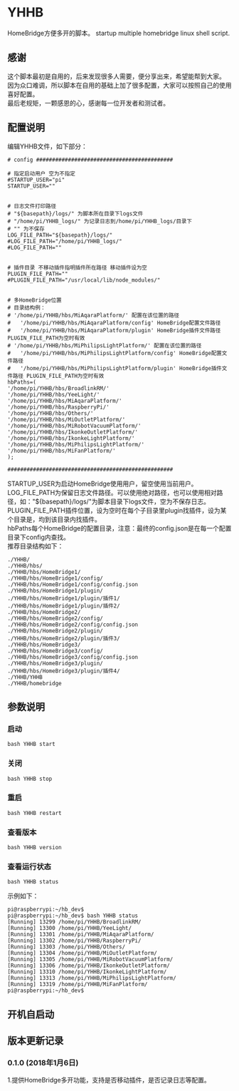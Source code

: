 # YHHB
    
HomeBridge方便多开的脚本。
startup multiple homebridge linux shell script.
   
## 感谢   
这个脚本最初是自用的，后来发现很多人需要，便分享出来，希望能帮到大家。    
因为众口难调，所以脚本在自用的基础上加了很多配置，大家可以按照自己的使用喜好配置。    
最后老规矩，一颗感恩的心，感谢每一位开发者和测试者。    

## 配置说明    
编辑YHHB文件，如下部分：
```
# config ###########################################

# 指定启动用户 空为不指定
#STARTUP_USER="pi"
STARTUP_USER=""


# 日志文件打印路径
# "${basepath}/logs/" 为脚本所在目录下logs文件
# "/home/pi/YHHB_logs/" 为记录日志到/home/pi/YHHB_logs/目录下
# "" 为不保存
LOG_FILE_PATH="${basepath}/logs/"
#LOG_FILE_PATH="/home/pi/YHHB_logs/"
#LOG_FILE_PATH=""


# 插件目录 不移动插件指明插件所在路径 移动插件设为空
PLUGIN_FILE_PATH=""
#PLUGIN_FILE_PATH="/usr/local/lib/node_modules/"


# 多HomeBridge位置 
# 目录结构例：
# '/home/pi/YHHB/hbs/MiAqaraPlatform/' 配置在该位置的路径
#   '/home/pi/YHHB/hbs/MiAqaraPlatform/config' HomeBridge配置文件路径
#   '/home/pi/YHHB/hbs/MiAqaraPlatform/plugin' HomeBridge插件文件路径 PLUGIN_FILE_PATH为空时有效
# '/home/pi/YHHB/hbs/MiPhilipsLightPlatform/' 配置在该位置的路径
#   '/home/pi/YHHB/hbs/MiPhilipsLightPlatform/config' HomeBridge配置文件路径
#   '/home/pi/YHHB/hbs/MiPhilipsLightPlatform/plugin' HomeBridge插件文件路径 PLUGIN_FILE_PATH为空时有效
hbPaths=(
'/home/pi/YHHB/hbs/BroadlinkRM/'
'/home/pi/YHHB/hbs/YeeLight/'
'/home/pi/YHHB/hbs/MiAqaraPlatform/'
'/home/pi/YHHB/hbs/RaspberryPi/'
'/home/pi/YHHB/hbs/Others/'
'/home/pi/YHHB/hbs/MiOutletPlatform/'
'/home/pi/YHHB/hbs/MiRobotVacuumPlatform/'
'/home/pi/YHHB/hbs/IkonkeOutletPlatform/'
'/home/pi/YHHB/hbs/IkonkeLightPlatform/'
'/home/pi/YHHB/hbs/MiPhilipsLightPlatform/'
'/home/pi/YHHB/hbs/MiFanPlatform/'
);

####################################################
```
STARTUP_USER为启动HomeBridge使用用户，留空使用当前用户。    
LOG_FILE_PATH为保留日志文件路径。可以使用绝对路径，也可以使用相对路径，如："${basepath}/logs/"为脚本目录下logs文件，空为不保存日志。    
PLUGIN_FILE_PATH插件位置，设为空时在每个子目录里plugin找插件，设为某个目录是，均到该目录内找插件。    
hbPaths每个HomeBridge的配置目录，注意：最终的config.json是在每一个配置目录下config内查找。    
推荐目录结构如下：
```
./YHHB/
./YHHB/hbs/
./YHHB/hbs/HomeBridge1/
./YHHB/hbs/HomeBridge1/config/
./YHHB/hbs/HomeBridge1/config/config.json
./YHHB/hbs/HomeBridge1/plugin/
./YHHB/hbs/HomeBridge1/plugin/插件1/
./YHHB/hbs/HomeBridge1/plugin/插件2/
./YHHB/hbs/HomeBridge2/
./YHHB/hbs/HomeBridge2/config/
./YHHB/hbs/HomeBridge2/config/config.json
./YHHB/hbs/HomeBridge2/plugin/
./YHHB/hbs/HomeBridge2/plugin/插件3/
./YHHB/hbs/HomeBridge3/
./YHHB/hbs/HomeBridge3/config/
./YHHB/hbs/HomeBridge3/config/config.json
./YHHB/hbs/HomeBridge3/plugin/
./YHHB/hbs/HomeBridge3/plugin/插件4/
./YHHB/YHHB
./YHHB/homebridge
```

## 参数说明
### 启动
```
bash YHHB start
```
### 关闭
```
bash YHHB stop
```
### 重启
```
bash YHHB restart
```
### 查看版本
```
bash YHHB version
```
### 查看运行状态
```
bash YHHB status
```
示例如下：    
```
pi@raspberrypi:~/hb_dev$ 
pi@raspberrypi:~/hb_dev$ bash YHHB status
[Running] 13299 /home/pi/YHHB/BroadlinkRM/
[Running] 13300 /home/pi/YHHB/YeeLight/
[Running] 13301 /home/pi/YHHB/MiAqaraPlatform/
[Running] 13302 /home/pi/YHHB/RaspberryPi/
[Running] 13303 /home/pi/YHHB/Others/
[Running] 13304 /home/pi/YHHB/MiOutletPlatform/
[Running] 13305 /home/pi/YHHB/MiRobotVacuumPlatform/
[Running] 13306 /home/pi/YHHB/IkonkeOutletPlatform/
[Running] 13310 /home/pi/YHHB/IkonkeLightPlatform/
[Running] 13313 /home/pi/YHHB/MiPhilipsLightPlatform/
[Running] 13319 /home/pi/YHHB/MiFanPlatform/
pi@raspberrypi:~/hb_dev$ 
```

## 开机自启动


## 版本更新记录
### 0.1.0 (2018年1月6日)
1.提供HomeBridge多开功能，支持是否移动插件，是否记录日志等配置。   